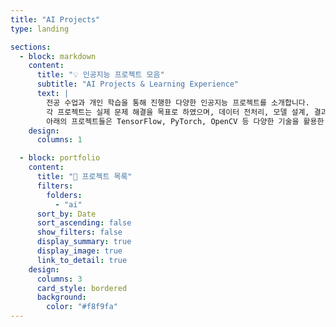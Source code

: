 ```yaml
---
title: "AI Projects"
type: landing

sections:
  - block: markdown
    content:
      title: "💡 인공지능 프로젝트 모음"
      subtitle: "AI Projects & Learning Experience"
      text: |
        전공 수업과 개인 학습을 통해 진행한 다양한 인공지능 프로젝트를 소개합니다.  
        각 프로젝트는 실제 문제 해결을 목표로 하였으며, 데이터 전처리, 모델 설계, 결과 해석까지 전 과정을 직접 수행했습니다.  
        아래의 프로젝트들은 TensorFlow, PyTorch, OpenCV 등 다양한 기술을 활용한 결과물입니다.
    design:
      columns: 1

  - block: portfolio
    content:
      title: "📁 프로젝트 목록"
      filters:
        folders:
          - "ai"
      sort_by: Date
      sort_ascending: false
      show_filters: false
      display_summary: true
      display_image: true
      link_to_detail: true
    design:
      columns: 3
      card_style: bordered
      background:
        color: "#f8f9fa"
---
```

